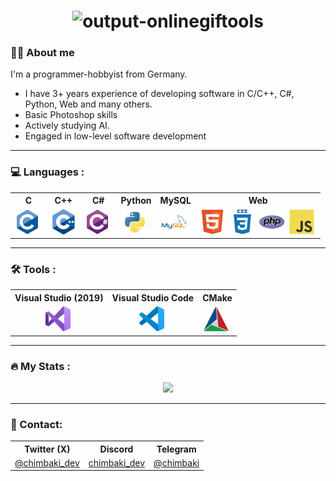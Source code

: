  # <div align="center">![output-onlinegiftools](https://github.com/chimbaki-dev/chimbaki-dev/assets/168841411/e2cdcba6-9d38-495f-a355-8b6190d7fc8e)</div> 

<!--- # <div align="center"> [![Typing SVG](https://readme-typing-svg.herokuapp.com?font=Fira+Code&size=35&weight=500&color=17F700&pause=60000&center=true&random=false&width=435&lines=Welcome&font=Consolas)](https://git.io/typing-svg) </div> --->

### :man_technologist: About me
I'm a programmer-hobbyist from Germany. 
- I have 3+ years experience of developing software in C/C++, C#, Python, Web and many others.
- Basic Photoshop skills
- Actively studying AI.
- Engaged in low-level software development

---
### :computer: Languages :
<div align="center">
  <table align="center">
  <tr>
    <th>C</th>
    <th>C++</th>
    <th>C#</th>
    <th>Python</th>
    <th>MySQL</th>
    <th>Web</th>
  </tr>
  <tr>
    <td align="center"><img src="https://github.com/devicons/devicon/blob/master/icons/c/c-original.svg" title="C" alt="C" width="40" height="40"/>&nbsp;</td>
    <td align="center"><img src="https://github.com/devicons/devicon/blob/master/icons/cplusplus/cplusplus-original.svg" title="C++" alt="C++" width="40" height="40"/></td>
    <td align="center"><img src="https://github.com/devicons/devicon/blob/master/icons/csharp/csharp-original.svg" title="C#" alt="C#" width="40" height="40"/>&nbsp;</td>
    <td align="center"><img src="https://github.com/devicons/devicon/blob/master/icons/python/python-original.svg" title="Python" alt="Python" width="40" height="40"/>&nbsp;</td>
    <td align="center"><img src="https://github.com/devicons/devicon/blob/master/icons/mysql/mysql-original-wordmark.svg" title="MySQL"  alt="MySQL" width="40" height="40"/>&nbsp;</td>
    <td align="center"><img src="https://github.com/devicons/devicon/blob/master/icons/html5/html5-original.svg" title="HTML5" alt="HTML" width="40" height="40"/>&nbsp;
    <img src="https://github.com/devicons/devicon/blob/master/icons/css3/css3-plain-wordmark.svg"  title="CSS3" alt="CSS" width="40" height="40"/>&nbsp;
    <img src="https://github.com/devicons/devicon/blob/master/icons/php/php-original.svg" title="PHP" alt="PHP" width="40" height="40"/>&nbsp;
    <img src="https://github.com/devicons/devicon/blob/master/icons/javascript/javascript-original.svg" title="JavaScript" alt="JavaScript" width="40" height="40"/>&nbsp;</td>
    
   </tr>
  </table>
  
</div>

---

### :hammer_and_wrench: Tools :
<div align="center">
  <table align="center">
  <tr>
    <th>Visual Studio (2019)</th>
    <th>Visual Studio Code</th>
    <th>CMake</th>
  </tr>
  <tr>
    <td align="center"><img src="https://github.com/devicons/devicon/blob/master/icons/visualstudio/visualstudio-original.svg" title="Visual Studio" alt="Visual Studio" width="40" height="40"/>&nbsp;</td>
    <td align="center"><img src="https://github.com/devicons/devicon/blob/master/icons/vscode/vscode-original.svg" title="Visual Studio Code" alt="Visual Studio Code" width="40" height="40"/>&nbsp;</td>
    <td align="center"><img src="https://github.com/devicons/devicon/blob/master/icons/cmake/cmake-original.svg" title="CMake" alt="CMake" width="40" height="40"/>&nbsp;</td>
   </tr>
  </table>
  
</div>

---

### :fire: My Stats :

<div align="center" style="background-color: transparent;"><img style="opacity: 100%;" src="https://github-readme-stats.vercel.app/api/top-langs/?username=chimbaki-dev&langs_count=4&theme=transparent&bg_color=00000000"/></div>

   
   
---

### 📩 Contact:

<table align="center">
  <tr>
    <th>Twitter (X)</th>
    <th>Discord</th>
    <th>Telegram</th>
  </tr>
  <tr>
    <td><a href="https://x.com/chimbaki_dev">@chimbaki_dev</a></td>
    <td><a href="https://discord.com/app">chimbaki_dev</a></td>
    <td><a href="https://t.me/chimbaki">@chimbaki</a></td>
  </tr>
</table>
